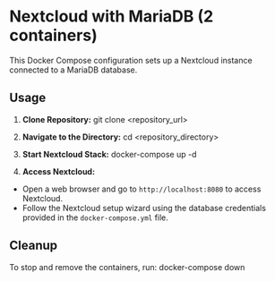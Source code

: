 # Nextcloud with MariaDB (2 containers)

This Docker Compose configuration sets up a Nextcloud instance connected to a MariaDB database.

## Usage

1. **Clone Repository:**
git clone <repository_url>

2. **Navigate to the Directory:**
cd <repository_directory>

3. **Start Nextcloud Stack:**
docker-compose up -d

4. **Access Nextcloud:**
- Open a web browser and go to `http://localhost:8080` to access Nextcloud.
- Follow the Nextcloud setup wizard using the database credentials provided in the `docker-compose.yml` file.

## Cleanup

To stop and remove the containers, run:
docker-compose down